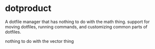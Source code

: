 dotproduct
============
A dotfile manager that has nothing to do with the math thing.
support for moving dotfiles, running commands, and customizing common parts
of dotfiles.

nothing to do with the vector thing
